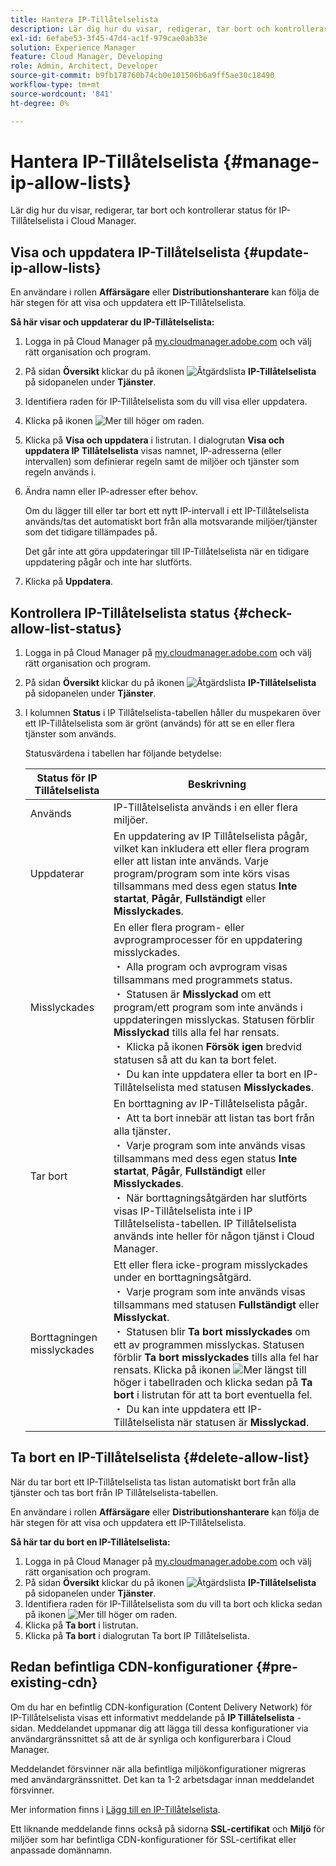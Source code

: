 ```yaml
---
title: Hantera IP-Tillåtelselista
description: Lär dig hur du visar, redigerar, tar bort och kontrollerar status för IP-Tillåtelselista i Cloud Manager.
exl-id: 6efabe53-3f45-47d4-ac1f-979cae0ab33e
solution: Experience Manager
feature: Cloud Manager, Developing
role: Admin, Architect, Developer
source-git-commit: b9fb178760b74cb0e101506b6a9ff5ae30c18490
workflow-type: tm+mt
source-wordcount: '841'
ht-degree: 0%

---
```


# Hantera IP-Tillåtelselista {#manage-ip-allow-lists}

Lär dig hur du visar, redigerar, tar bort och kontrollerar status för IP-Tillåtelselista i Cloud Manager.

## Visa och uppdatera IP-Tillåtelselista {#update-ip-allow-lists}

En användare i rollen **Affärsägare** eller **Distributionshanterare** kan följa de här stegen för att visa och uppdatera ett IP-Tillåtelselista.

**Så här visar och uppdaterar du IP-Tillåtelselista:**

1. Logga in på Cloud Manager på [my.cloudmanager.adobe.com](https://my.cloudmanager.adobe.com/) och välj rätt organisation och program.
1. På sidan **Översikt** klickar du på ikonen ![Åtgärdslista](https://spectrum.adobe.com/static/icons/workflow_18/Smock_TaskList_18_N.svg) **IP-Tillåtelselista** på sidopanelen under **Tjänster**.
1. Identifiera raden för IP-Tillåtelselista som du vill visa eller uppdatera.
1. Klicka på ikonen ![Mer](https://spectrum.adobe.com/static/icons/workflow_18/Smock_More_18_N.svg) till höger om raden.
1. Klicka på **Visa och uppdatera** i listrutan.
I dialogrutan **Visa och uppdatera IP Tillåtelselista** visas namnet, IP-adresserna (eller intervallen) som definierar regeln samt de miljöer och tjänster som regeln används i.
1. Ändra namn eller IP-adresser efter behov.

   Om du lägger till eller tar bort ett nytt IP-intervall i ett IP-Tillåtelselista används/tas det automatiskt bort från alla motsvarande miljöer/tjänster som det tidigare tillämpades på.

   Det går inte att göra uppdateringar till IP-Tillåtelselista när en tidigare uppdatering pågår och inte har slutförts.

1. Klicka på **Uppdatera**.

## Kontrollera IP-Tillåtelselista status {#check-allow-list-status}

1. Logga in på Cloud Manager på [my.cloudmanager.adobe.com](https://my.cloudmanager.adobe.com/) och välj rätt organisation och program.

1. På sidan **Översikt** klickar du på ikonen ![Åtgärdslista](https://spectrum.adobe.com/static/icons/workflow_18/Smock_TaskList_18_N.svg) **IP-Tillåtelselista** på sidopanelen under **Tjänster**.

1. I kolumnen **Status** i IP Tillåtelselista-tabellen håller du muspekaren över ett IP-Tillåtelselista som är grönt (används) för att se en eller flera tjänster som används.

   Statusvärdena i tabellen har följande betydelse:

   | Status för IP Tillåtelselista | Beskrivning |
   | --- | --- |
   | Används | IP-Tillåtelselista används i en eller flera miljöer. |
   | Uppdaterar | En uppdatering av IP Tillåtelselista pågår, vilket kan inkludera ett eller flera program eller att listan inte används. Varje program/program som inte körs visas tillsammans med dess egen status **Inte startat**, **Pågår**, **Fullständigt** eller **Misslyckades**. |
   | Misslyckades | En eller flera program- eller avprogramprocesser för en uppdatering misslyckades.<br> ・ Alla program och avprogram visas tillsammans med programmets status.<br> ・ Statusen är **Misslyckad** om ett program/ett program som inte används i uppdateringen misslyckas. Statusen förblir **Misslyckad** tills alla fel har rensats.<br> ・ Klicka på ikonen **Försök igen** bredvid statusen så att du kan ta bort felet.<br> ・ Du kan inte uppdatera eller ta bort en IP-Tillåtelselista med statusen **Misslyckades**. |
   | Tar bort | En borttagning av IP-Tillåtelselista pågår.<br> ・ Att ta bort innebär att listan tas bort från alla tjänster.<br> ・ Varje program som inte används visas tillsammans med dess egen status **Inte startat**, **Pågår**, **Fullständigt** eller **Misslyckades**.<br> ・ När borttagningsåtgärden har slutförts visas IP-Tillåtelselista inte i IP Tillåtelselista-tabellen. IP Tillåtelselista används inte heller för någon tjänst i Cloud Manager. |
   | Borttagningen misslyckades | Ett eller flera icke-program misslyckades under en borttagningsåtgärd.<br> ・ Varje program som inte används visas tillsammans med statusen **Fullständigt** eller **Misslyckat**.<br> ・ Statusen blir **Ta bort misslyckades** om ett av programmen misslyckas. Statusen förblir **Ta bort misslyckades** tills alla fel har rensats. Klicka på ikonen ![Mer](https://spectrum.adobe.com/static/icons/workflow_18/Smock_More_18_N.svg) längst till höger i tabellraden och klicka sedan på **Ta bort** i listrutan för att ta bort eventuella fel.<br> ・ Du kan inte uppdatera ett IP-Tillåtelselista när statusen är **Misslyckad**. |

## Ta bort en IP-Tillåtelselista {#delete-allow-list}

När du tar bort ett IP-Tillåtelselista tas listan automatiskt bort från alla tjänster och tas bort från IP Tillåtelselista-tabellen.

En användare i rollen **Affärsägare** eller **Distributionshanterare** kan följa de här stegen för att visa och uppdatera ett IP-Tillåtelselista.

**Så här tar du bort en IP-Tillåtelselista:**

1. Logga in på Cloud Manager på [my.cloudmanager.adobe.com](https://my.cloudmanager.adobe.com/) och välj rätt organisation och program.
1. På sidan **Översikt** klickar du på ikonen ![Åtgärdslista](https://spectrum.adobe.com/static/icons/workflow_18/Smock_TaskList_18_N.svg) **IP-Tillåtelselista** på sidopanelen under **Tjänster**.
1. Identifiera raden för IP-Tillåtelselista som du vill ta bort och klicka sedan på ikonen ![Mer](https://spectrum.adobe.com/static/icons/workflow_18/Smock_More_18_N.svg) till höger om raden.
1. Klicka på **Ta bort** i listrutan.
1. Klicka på **Ta bort** i dialogrutan Ta bort IP Tillåtelselista.

## Redan befintliga CDN-konfigurationer {#pre-existing-cdn}

Om du har en befintlig CDN-konfiguration (Content Delivery Network) för IP-Tillåtelselista visas ett informativt meddelande på **IP Tillåtelselista** -sidan. Meddelandet uppmanar dig att lägga till dessa konfigurationer via användargränssnittet så att de är synliga och konfigurerbara i Cloud Manager.

Meddelandet försvinner när alla befintliga miljökonfigurationer migreras med användargränssnittet. Det kan ta 1-2 arbetsdagar innan meddelandet försvinner.

Mer information finns i [Lägg till en IP-Tillåtelselista](/help/implementing/cloud-manager/ip-allow-lists/add-ip-allow-lists.md).

Ett liknande meddelande finns också på sidorna **SSL-certifikat** och **Miljö** för miljöer som har befintliga CDN-konfigurationer för SSL-certifikat eller anpassade domännamn.
